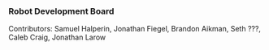 ### Robot Development Board

Contributors: Samuel Halperin, Jonathan Fiegel, Brandon Aikman, Seth ???, Caleb Craig, Jonathan Larow
